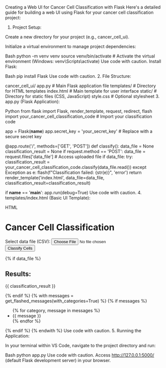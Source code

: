 Creating a Web UI for Cancer Cell Classification with Flask
Here's a detailed guide for building a web UI using Flask for your cancer cell classification project:

1. Project Setup:

Create a new directory for your project (e.g., cancer_cell_ui).

Initialize a virtual environment to manage project dependencies:

Bash
python -m venv venv
source venv/bin/activate  # Activate the virtual environment (Windows: venv\Scripts\activate)
Use code with caution.
Install Flask:

Bash
pip install Flask
Use code with caution.
2. File Structure:

cancer_cell_ui/
    app.py        # Main Flask application file
    templates/   # Directory for HTML templates
        index.html  # Main template for user interface
    static/       # Directory for static files (CSS, JavaScript)
        style.css    # Optional stylesheet
3. app.py (Flask Application):

Python
from flask import Flask, render_template, request, redirect, flash
import your_cancer_cell_classification_code  # Import your classification code

app = Flask(__name__)
app.secret_key = 'your_secret_key'  # Replace with a secure secret key

@app.route('/', methods=['GET', 'POST'])
def classify():
    data_file = None
    classification_result = None
    if request.method == 'POST':
        data_file = request.files['data_file']  # Access uploaded file
        if data_file:
            try:
                classification_result = your_cancer_cell_classification_code.classify(data_file.read())
            except Exception as e:
                flash(f"Classification failed: {str(e)}", 'error')
    return render_template('index.html', data_file=data_file, classification_result=classification_result)

if __name__ == '__main__':
    app.run(debug=True)
Use code with caution.
4. templates/index.html (Basic UI Template):

HTML
<!DOCTYPE html>
<html>
<head>
    <title>Cancer Cell Classification</title>
    <link rel="stylesheet" href="{{ url_for('static', filename='style.css') }}">
</head>
<body>
    <h1>Cancer Cell Classification</h1>
    <form method="POST" enctype="multipart/form-data">
        <label for="data_file">Select data file (CSV):</label>
        <input type="file" name="data_file" id="data_file">
        <br>
        <input type="submit" value="Classify Cells">
    </form>
    {% if data_file %}
        <h2>Results:</h2>
        <p>{{ classification_result }}</p>
    {% endif %}
    {% with messages = get_flashed_messages(with_categories=True) %}
        {% if messages %}
            <ul class="flashes">
                {% for category, message in messages %}
                    <li {% if category == 'error' %}class="error"{% endif %}>
                        {{ message }}
                    </li>
                {% endfor %}
            </ul>
        {% endif %}
    {% endwith %}
</body>
</html>
Use code with caution.
5. Running the Application:

In your terminal within VS Code, navigate to the project directory and run:

Bash
python app.py
Use code with caution.
Access http://127.0.0.1:5000/ (default Flask development server) in your browser.
